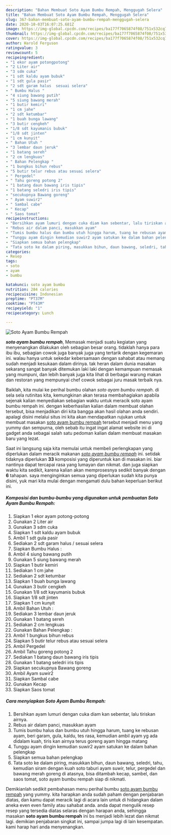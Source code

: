 ```yaml
---
description: "Bahan Membuat Soto Ayam Bumbu Rempah, Menggugah Selera"
title: "Bahan Membuat Soto Ayam Bumbu Rempah, Menggugah Selera"
slug: 367-bahan-membuat-soto-ayam-bumbu-rempah-menggugah-selera
date: 2020-10-03T16:07:25.681Z
image: https://img-global.cpcdn.com/recipes/ba177f7065874f08/751x532cq70/soto-ayam-bumbu-rempah-foto-resep-utama.jpg
thumbnail: https://img-global.cpcdn.com/recipes/ba177f7065874f08/751x532cq70/soto-ayam-bumbu-rempah-foto-resep-utama.jpg
cover: https://img-global.cpcdn.com/recipes/ba177f7065874f08/751x532cq70/soto-ayam-bumbu-rempah-foto-resep-utama.jpg
author: Harold Ferguson
ratingvalue: 3
reviewcount: 5
recipeingredient:
- "1 ekor ayam potongpotong"
- "2 Liter air"
- "3 sdm cuka"
- "1 sdt kaldu ayam bubuk"
- "1 sdt gula pasir"
- "2 sdt garam halus  sesuai selera"
- " Bumbu Halus "
- "4 siung bawang putih"
- "5 siung bawang merah"
- "1 butir kemiri"
- "1 cm jahe"
- "2 sdt ketumbar"
- "1 buah bunga lawang"
- "3 butir cengkeh"
- "1/8 sdt kayumanis bubuk"
- "1/8 sdt jinten"
- "1 cm kunyit"
- " Bahan Utuh "
- "3 lembar daun jeruk"
- "1 batang sereh"
- "2 cm lengkuas"
- " Bahan Pelengkap "
- "1 bungkus bihun rebus"
- "5 butir telur rebus atau sesuai selera"
- " Pergedel"
- " Tahu goreng potong 2"
- "1 batang daun bawang iris tipis"
- "1 batang seledri iris tipis"
- "secukupnya Bawang goreng"
- " Ayam suwir2"
- " Sambal cabe"
- " Kecap"
- " Saos tomat"
recipeinstructions:
- "Bersihkan ayam lumuri dengan cuka diam kan sebentar, lalu tiriskan airnya."
- "Rebus air dalam panci, masukkan ayam"
- "Tumis bumbu halus dan bumbu utuh hingga harum, tuang ke rebusan ayam, beri garam, gula, kaldu, tes rasa, kemudian ambil ayam yg ada didalam kuah, tiris kan airnya terus goreng ayam hingga matang"
- "Tunggu ayam dingin kemudian suwir2 ayam satukan ke dalam bahan pelengkap"
- "Siapkan semua bahan pelengkap"
- "Tata soto ke dalam piring, masukkan bihun, daun bawang, seledri, tahu, kemudian siram dengan kuah soto taburi ayam suwir, telur, pergedel dan bawang merah goreng di atasnya, bisa ditambah kecap, sambel, dan saos tomat, soto ayam bumbu rempah siap di nikmati."
categories:
- Resep
tags:
- soto
- ayam
- bumbu

katakunci: soto ayam bumbu 
nutrition: 284 calories
recipecuisine: Indonesian
preptime: "PT37M"
cooktime: "PT43M"
recipeyield: "1"
recipecategory: Lunch

---
```



![Soto Ayam Bumbu Rempah](https://img-global.cpcdn.com/recipes/ba177f7065874f08/751x532cq70/soto-ayam-bumbu-rempah-foto-resep-utama.jpg)

<b><i>soto ayam bumbu rempah</i></b>, Memasak menjadi suatu kegiatan yang menyenangkan dilakukan oleh sebagian besar orang. tidaklah hanya para ibu ibu, sebagian cowok juga banyak juga yang tertarik dengan kegemaran ini. walau hanya untuk sekedar kebersamaan dengan sahabat atau memang sudah menjadi kesukaan dalam dirinya. tak heran dalam dunia masakan sekarang sangat banyak ditemukan laki laki dengan kemampuan memasak yang mumpuni, dan lebih banyak juga kita lihat di berbagai warung makan dan restoran yang mempunyai chef cowok sebagai juru masak terbaik nya.

Baiklah, kita mulai ke perihal bumbu olahan <i>soto ayam bumbu rempah</i>. di sela sela rutinitas kita, kemungkinan akan terasa membahagiakan apabila sejenak kalian menyediakan sebagian waktu untuk meracik soto ayam bumbu rempah ini. dengan keberhasilan kalian dalam membuat olahan tersebut, bisa menjadikan diri kita bangga akan hasil olahan anda sendiri. apalagi disini melalui situs ini kita akan mendapatkan rujukan untuk membuat masakan <u>soto ayam bumbu rempah</u> tersebut menjadi menu yang yummy dan sempurna, oleh sebab itu ingat ingat alamat website ini di gadget anda sebagai salah satu pedoman kalian dalam membuat masakan baru yang lezat.




Saat ini langsung saja kita memulai untuk membeli perlengkapan yang diperlukan dalam meracik makanan <u><i>soto ayam bumbu rempah</i></u> ini. setidak tidaknya diperlukan <b>33</b> komposisi yang diperuntuk kan di masakan ini. biar nantinya dapat tercapai rasa yang lumayan dan nikmat. dan juga siapkan waktu kita sedikit, karena kalian akan memprosesnya sedikit banyak dengan <b>6</b> tahapan. saya menginginkan semua yang diperlukan sudah kita punya disini, yuk mari kita mulai dengan mengamati dulu bahan keperluan berikut ini.

<!--inarticleads1-->

##### Komposisi dan bumbu-bumbu yang digunakan untuk pembuatan Soto Ayam Bumbu Rempah:

1. Siapkan 1 ekor ayam potong-potong
1. Gunakan 2 Liter air
1. Gunakan 3 sdm cuka
1. Siapkan 1 sdt kaldu ayam bubuk
1. Ambil 1 sdt gula pasir
1. Sediakan 2 sdt garam halus / sesuai selera
1. Siapkan  Bumbu Halus :
1. Ambil 4 siung bawang putih
1. Gunakan 5 siung bawang merah
1. Siapkan 1 butir kemiri
1. Sediakan 1 cm jahe
1. Sediakan 2 sdt ketumbar
1. Siapkan 1 buah bunga lawang
1. Gunakan 3 butir cengkeh
1. Gunakan 1/8 sdt kayumanis bubuk
1. Siapkan 1/8 sdt jinten
1. Siapkan 1 cm kunyit
1. Ambil  Bahan Utuh :
1. Sediakan 3 lembar daun jeruk
1. Gunakan 1 batang sereh
1. Sediakan 2 cm lengkuas
1. Gunakan  Bahan Pelengkap :
1. Ambil 1 bungkus bihun rebus
1. Siapkan 5 butir telur rebus atau sesuai selera
1. Ambil  Pergedel
1. Ambil  Tahu goreng potong 2
1. Sediakan 1 batang daun bawang iris tipis
1. Gunakan 1 batang seledri iris tipis
1. Siapkan secukupnya Bawang goreng
1. Ambil  Ayam suwir2
1. Siapkan  Sambal cabe
1. Gunakan  Kecap
1. Siapkan  Saos tomat




<!--inarticleads2-->

##### Cara menyiapkan Soto Ayam Bumbu Rempah:

1. Bersihkan ayam lumuri dengan cuka diam kan sebentar, lalu tiriskan airnya.
1. Rebus air dalam panci, masukkan ayam
1. Tumis bumbu halus dan bumbu utuh hingga harum, tuang ke rebusan ayam, beri garam, gula, kaldu, tes rasa, kemudian ambil ayam yg ada didalam kuah, tiris kan airnya terus goreng ayam hingga matang
1. Tunggu ayam dingin kemudian suwir2 ayam satukan ke dalam bahan pelengkap
1. Siapkan semua bahan pelengkap
1. Tata soto ke dalam piring, masukkan bihun, daun bawang, seledri, tahu, kemudian siram dengan kuah soto taburi ayam suwir, telur, pergedel dan bawang merah goreng di atasnya, bisa ditambah kecap, sambel, dan saos tomat, soto ayam bumbu rempah siap di nikmati.




Demikianlah sedikit pembahasan menu perihal bumbu <u>soto ayam bumbu rempah</u> yang yummy. kita harapkan anda sudah paham dengan penjabaran diatas, dan kamu dapat meracik lagi di acara lain untuk di hidangkan dalam aneka even even family atau sahabat anda. anda dapat mengulik resep resep yang tersedia diatas selaras dengan harapan anda, sehingga masakan <b>soto ayam bumbu rempah</b> ini bs menjadi lebih lezat dan nikmat lagi. demikian penjabaran singkat ini, sampai jumpa lagi di lain kesempatan. kami harap hari anda menyenangkan.
